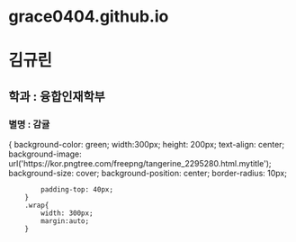 # grace0404.github.io
<!DOCTYPE html>
<html lang="en">
<head>
    <meta charset="UTF-8">

</head>
<body>
    <h1>김규린</h1>
    <h2>학과 : 융합인재학부</h2>
    <h3>별명 : 감귤</h3> 
    {
            background-color: green;
            width:300px;
            height: 200px;
            text-align: center;
            background-image: url('https://kor.pngtree.com/freepng/tangerine_2295280.html.mytitle');
            background-size: cover;
            background-position: center;
            border-radius: 10px;

            padding-top: 40px;
        }
        .wrap{
            width: 300px;
            margin:auto;
        }
</body>
</html>
